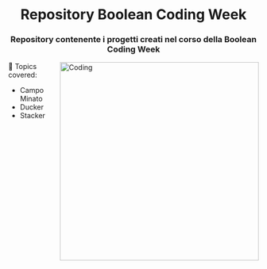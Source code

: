 <h1 align="center">Repository Boolean Coding Week</h1>
<h3 align="center">Repository contenente i progetti creati nel corso della Boolean Coding Week</h3>
<img align="right" alt="Coding" width="400" src="https://cdn.dribbble.com/users/1162077/screenshots/3848914/programmer.gif">

🔭 Topics covered:
-   Campo Minato
-   Ducker
-   Stacker
